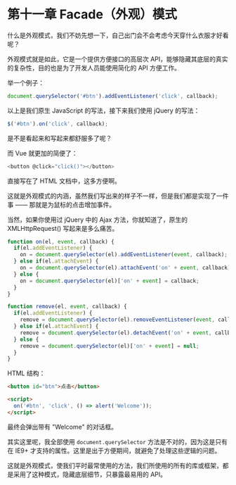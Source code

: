 # 第十一章 Facade（外观）模式

什么是外观模式，我们不妨先想一下，自己出门会不会考虑今天穿什么衣服才好看呢？

外观模式就是如此，它是一个提供方便接口的高层次 API，能够隐藏其底层的真实的复杂性，目的也是为了开发人员能使用简化的 API 方便工作。

举一个例子：

```javascript
document.querySelector('#btn').addEventListener('click', callback);
```

以上是我们原生 JavaScript 的写法，接下来我们使用 jQuery 的写法：

```javascript
$('#btn').on('click', callback);
```

是不是看起来和写起来都舒服多了呢？

而 Vue 就更加的简便了：

```javascript
<button @click="click()"></button>
```

直接写在了 HTML 文档中，这多方便啊。

这就是外观模式的内涵，虽然我们写出来的样子不一样，但是我们都是实现了一件事 —— 那就是为鼠标的点击增加事件。

当然，如果你使用过 jQuery 中的 Ajax 方法，你就知道了，原生的 XMLHttpRequest() 写起来是多么痛苦。

```javascript
function on(el, event, callback) {
  if(el.addEventListener) {
    on = document.querySelector(el).addEventListener(event, callback);
  } else if(el.attachEvent) {
    on = document.querySelector(el).attachEvent('on' + event, callback);
  } else {
    on = document.querySelector(el)['on' + event] = callback;
  }
}

function remove(el, event, callback) {
  if(el.addEventListener) {
    remove = document.querySelector(el).removeEventListener(event, callback);
  } else if(el.attachEvent) {
    remove = document.querySelector(el).detachEvent('on' + event, callback);
  } else {
    remove = document.querySelector(el)['on' + event] = null;
  }
}
```

HTML 结构：

```html
<button id="btn">点击</button>

<script>
  on('#btn', 'click', () => alert('Welcome'));
</script>
```

最终会弹出带有 "Welcome" 的对话框。

其实这里呢，我全部使用 `document.querySelector` 方法是不对的，因为这是只有在 IE9+ 才支持的属性。这里是出于方便期间，就避免了处理这些逻辑的问题。

这就是外观模式，使我们平时最常使用的方法，我们所使用的所有的库或框架，都是采用了这种模式，隐藏底层细节，只暴露最易用的 API。